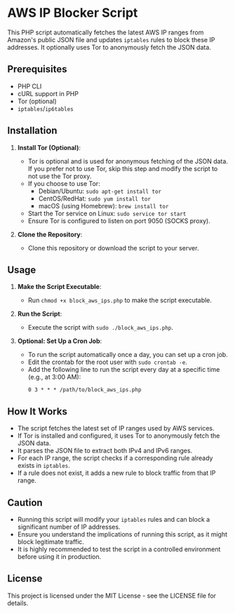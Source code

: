 # AWS IP Blocker Script

This PHP script automatically fetches the latest AWS IP ranges from Amazon's public JSON file and updates `iptables` rules to block these IP addresses. It optionally uses Tor to anonymously fetch the JSON data.

## Prerequisites

- PHP CLI
- cURL support in PHP
- Tor (optional)
- `iptables`/`ip6tables`

## Installation

1. **Install Tor (Optional)**:
   - Tor is optional and is used for anonymous fetching of the JSON data. If you prefer not to use Tor, skip this step and modify the script to not use the Tor proxy.
   - If you choose to use Tor:
     - Debian/Ubuntu: `sudo apt-get install tor`
     - CentOS/RedHat: `sudo yum install tor`
     - macOS (using Homebrew): `brew install tor`
   - Start the Tor service on Linux: `sudo service tor start`
   - Ensure Tor is configured to listen on port 9050 (SOCKS proxy).

2. **Clone the Repository**:
   - Clone this repository or download the script to your server.

## Usage

1. **Make the Script Executable**:
   - Run `chmod +x block_aws_ips.php` to make the script executable.

2. **Run the Script**:
   - Execute the script with `sudo ./block_aws_ips.php`.

3. **Optional: Set Up a Cron Job**:
   - To run the script automatically once a day, you can set up a cron job. 
   - Edit the crontab for the root user with `sudo crontab -e`.
   - Add the following line to run the script every day at a specific time (e.g., at 3:00 AM):
     ```
     0 3 * * * /path/to/block_aws_ips.php
     ```

## How It Works

- The script fetches the latest set of IP ranges used by AWS services.
- If Tor is installed and configured, it uses Tor to anonymously fetch the JSON data.
- It parses the JSON file to extract both IPv4 and IPv6 ranges.
- For each IP range, the script checks if a corresponding rule already exists in `iptables`.
- If a rule does not exist, it adds a new rule to block traffic from that IP range.

## Caution

- Running this script will modify your `iptables` rules and can block a significant number of IP addresses.
- Ensure you understand the implications of running this script, as it might block legitimate traffic.
- It is highly recommended to test the script in a controlled environment before using it in production.

## License

This project is licensed under the MIT License - see the LICENSE file for details.
